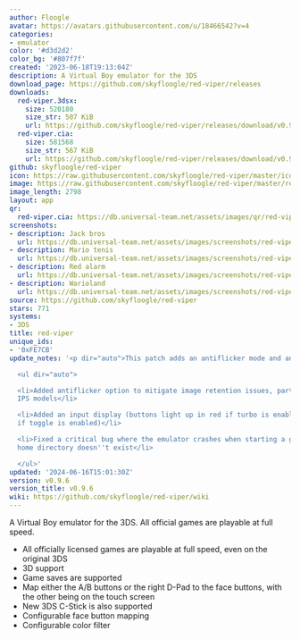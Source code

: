 ```yaml
---
author: Floogle
avatar: https://avatars.githubusercontent.com/u/18466542?v=4
categories:
- emulator
color: '#d3d2d2'
color_bg: '#807f7f'
created: '2023-06-18T19:13:04Z'
description: A Virtual Boy emulator for the 3DS
download_page: https://github.com/skyfloogle/red-viper/releases
downloads:
  red-viper.3dsx:
    size: 520180
    size_str: 507 KiB
    url: https://github.com/skyfloogle/red-viper/releases/download/v0.9.6/red-viper.3dsx
  red-viper.cia:
    size: 581568
    size_str: 567 KiB
    url: https://github.com/skyfloogle/red-viper/releases/download/v0.9.6/red-viper.cia
github: skyfloogle/red-viper
icon: https://raw.githubusercontent.com/skyfloogle/red-viper/master/icon.png
image: https://raw.githubusercontent.com/skyfloogle/red-viper/master/resources/banner.png
image_length: 2798
layout: app
qr:
  red-viper.cia: https://db.universal-team.net/assets/images/qr/red-viper-cia.png
screenshots:
- description: Jack bros
  url: https://db.universal-team.net/assets/images/screenshots/red-viper/jack-bros.png
- description: Mario tenis
  url: https://db.universal-team.net/assets/images/screenshots/red-viper/mario-tenis.png
- description: Red alarm
  url: https://db.universal-team.net/assets/images/screenshots/red-viper/red-alarm.png
- description: Warioland
  url: https://db.universal-team.net/assets/images/screenshots/red-viper/warioland.png
source: https://github.com/skyfloogle/red-viper
stars: 771
systems:
- 3DS
title: red-viper
unique_ids:
- '0xFE7CB'
update_notes: '<p dir="auto">This patch adds an antiflicker mode and an input display.</p>

  <ul dir="auto">

  <li>Added antiflicker option to mitigate image retention issues, particularly on
  IPS models</li>

  <li>Added an input display (buttons light up in red if turbo is enabled and blue
  if toggle is enabled)</li>

  <li>Fixed a critical bug where the emulator crashes when starting a game if the
  home directory doesn''t exist</li>

  </ul>'
updated: '2024-06-16T15:01:30Z'
version: v0.9.6
version_title: v0.9.6
wiki: https://github.com/skyfloogle/red-viper/wiki
---
```

A Virtual Boy emulator for the 3DS. All official games are playable at full speed.
* All officially licensed games are playable at full speed, even on the original 3DS
* 3D support
* Game saves are supported
* Map either the A/B buttons or the right D-Pad to the face buttons, with the other being on the touch screen
* New 3DS C-Stick is also supported
* Configurable face button mapping
* Configurable color filter